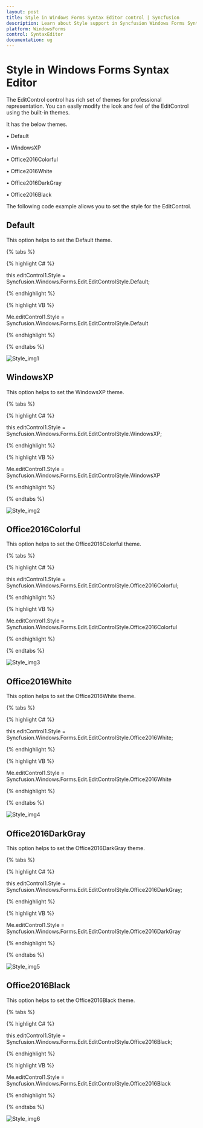```yaml
---
layout: post
title: Style in Windows Forms Syntax Editor control | Syncfusion
description: Learn about Style support in Syncfusion Windows Forms Syntax Editor control and more details.
platform: WindowsForms
control: SyntaxEditor
documentation: ug
---
```


# Style in Windows Forms Syntax Editor

The EditControl control has rich set of themes for professional representation. You can easily modify the look and feel of the EditControl using the built-in themes.

It has the below themes.

•	Default

•	WindowsXP

•	Office2016Colorful

•	Office2016White

•	Office2016DarkGray

•	Office2016Black

The following code example allows you to set the style for the EditControl.

## Default

This option helps to set the Default theme.

{% tabs %}

{% highlight C# %}

this.editControl1.Style = Syncfusion.Windows.Forms.Edit.EditControlStyle.Default;

{% endhighlight %}


{% highlight VB %}

Me.editControl1.Style = Syncfusion.Windows.Forms.Edit.EditControlStyle.Default

{% endhighlight %}

{% endtabs %}

![Style_img1](Style_images/Style_img1.png)

## WindowsXP

This option helps to set the WindowsXP theme.

{% tabs %}

{% highlight C# %}

this.editControl1.Style = Syncfusion.Windows.Forms.Edit.EditControlStyle.WindowsXP;

{% endhighlight %}


{% highlight VB %}

Me.editControl1.Style = Syncfusion.Windows.Forms.Edit.EditControlStyle.WindowsXP

{% endhighlight %}

{% endtabs %}

![Style_img2](Style_images/Style_img2.png)

## Office2016Colorful

This option helps to set the Office2016Colorful theme.

{% tabs %}

{% highlight C# %}

this.editControl1.Style = Syncfusion.Windows.Forms.Edit.EditControlStyle.Office2016Colorful;

{% endhighlight %}


{% highlight VB %}

Me.editControl1.Style = Syncfusion.Windows.Forms.Edit.EditControlStyle.Office2016Colorful

{% endhighlight %}

{% endtabs %}

![Style_img3](Style_images/Style_img3.png)

## Office2016White

This option helps to set the Office2016White theme.

{% tabs %}

{% highlight C# %}

this.editControl1.Style = Syncfusion.Windows.Forms.Edit.EditControlStyle.Office2016White;

{% endhighlight %}


{% highlight VB %}

Me.editControl1.Style = Syncfusion.Windows.Forms.Edit.EditControlStyle.Office2016White

{% endhighlight %}

{% endtabs %}

![Style_img4](Style_images/Style_img4.png)

## Office2016DarkGray

This option helps to set the Office2016DarkGray theme.

{% tabs %}

{% highlight C# %}

this.editControl1.Style = Syncfusion.Windows.Forms.Edit.EditControlStyle.Office2016DarkGray;

{% endhighlight %}


{% highlight VB %}

Me.editControl1.Style = Syncfusion.Windows.Forms.Edit.EditControlStyle.Office2016DarkGray

{% endhighlight %}

{% endtabs %}

![Style_img5](Style_images/Style_img5.png)

## Office2016Black

This option helps to set the Office2016Black theme.

{% tabs %}

{% highlight C# %}

this.editControl1.Style = Syncfusion.Windows.Forms.Edit.EditControlStyle.Office2016Black;

{% endhighlight %}


{% highlight VB %}

Me.editControl1.Style = Syncfusion.Windows.Forms.Edit.EditControlStyle.Office2016Black

{% endhighlight %}

{% endtabs %}

![Style_img6](Style_images/Style_img6.png)
